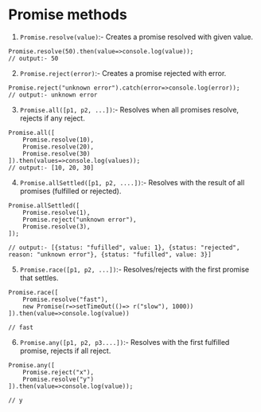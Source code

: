 # Promise methods

1. `Promise.resolve(value)`:- Creates a promise resolved with given value.

```JS
Promise.resolve(50).then(value=>console.log(value));
// output:- 50
```

2. `Promise.reject(error)`:- Creates a promise rejected with error.

```JS
Promise.reject("unknown error").catch(error=>console.log(error));
// output:- unknown error
```

3. `Promise.all([p1, p2, ...])`:- Resolves when all promises resolve, rejects  if any reject.

```JS
Promise.all([
    Promise.resolve(10),
    Promise.resolve(20),
    Promise.resolve(30)
]).then(values=>console.log(values)); 
// output:- [10, 20, 30]
```

4. `Promise.allSettled([p1, p2, ....])`:- Resolves with the result of all promises (fulfilled or rejected).

```JS
Promise.allSettled([
    Promise.resolve(1),
    Promise.reject("unknown error"),
    Promise.resolve(3),
]);

// output:- [{status: "fufilled", value: 1}, {status: "rejected", reason: "unknown error"}, {status: "fufilled", value: 3}]
```

5. `Promise.race([p1, p2, ...])`:- Resolves/rejects with the first promise that settles.

```JS
Promise.race([
    Promise.resolve("fast"),
    new Promise(r=>setTimeOut(()=> r("slow"), 1000))
]).then(value=>console.log(value))

// fast
```

6. `Promise.any([p1, p2, p3....])`:- Resolves with the first fulfilled promise, rejects if all reject.

```JS
Promise.any([
    Promise.reject("x"),
    Promise.resolve("y")
]).then(value=>console.log(value));

// y
```